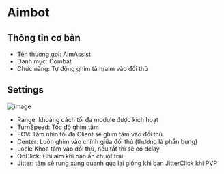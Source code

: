 # Aimbot 

## Thông tin cơ bản

- Tên thường gọi: AimAssist
- Danh mục: Combat
- Chức năng: Tự động ghim tâm/aim vào đối thủ

## Settings
![image](https://github.com/n0td1n0kh0a/docs-cheating2/assets/152876934/ac5e6b57-a879-4d3e-ba2a-4e25ab0fddb3)

- Range: khoảng cách tối đa module được kích hoạt
- TurnSpeed: Tốc độ ghim tâm 
- FOV: Tầm nhìn tối đa Client sẽ ghim tâm vào đối thủ 
- Center: Luôn ghim vào chính giữa đối thủ (thường là phần bụng)
- Lock: Khóa tâm vào đối thủ, nếu tắt thì sẽ có delay 
- OnClick: Chỉ aim khi bạn ấn chuột trái
- Jitter: tâm sẽ rung xung quanh qua lại giống khi bạn JitterClick khi PVP
